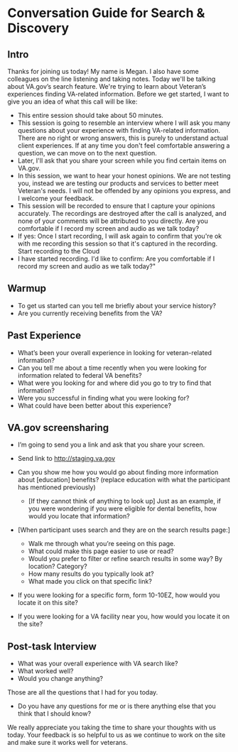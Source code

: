 # Conversation Guide for Search & Discovery
## Intro
Thanks for joining us today! My name is Megan. I also have some colleagues on the line listening and taking notes. Today we'll be talking about VA.gov’s search feature. We're trying to learn about Veteran’s experiences finding VA-related information.
Before we get started, I want to give you an idea of what this call will be like:
- This entire session should take about 50 minutes.
- This session is going to resemble an interview where I will ask you many questions about your experience with finding VA-related information. There are no right or wrong answers, this is purely to understand actual client experiences. If at any time you don't feel comfortable answering a question, we can move on to the next question.
- Later, I'll ask that you share your screen while you find certain items on VA.gov.
- In this session, we want to hear your honest opinions. We are not testing you, instead we are testing our products and services to better meet Veteran's needs. I will not be offended by any opinions you express, and I welcome your feedback.
- This session will be recorded to ensure that I capture your opinions accurately. The recordings are destroyed after the call is analyzed, and none of your comments will be attributed to you directly. Are you comfortable if I record my screen and audio as we talk today?
- If yes: Once I start recording, I will ask again to confirm that you're ok with me recording this session so that it's captured in the recording.
Start recording to the Cloud
- I have started recording. I'd like to confirm: Are you comfortable if I record my screen and audio as we talk today?"

## Warmup
- To get us started can you tell me briefly about your service history?
- Are you currently receiving benefits from the VA?


## Past Experience
- What’s been your overall experience in looking for veteran-related information?
- Can you tell me about a time recently when you were looking for information related to federal VA benefits?
- What were you looking for and where did you go to try to find that information? 
- Were you successful in finding what you were looking for? 
- What could have been better about this experience?


## VA.gov screensharing 

- I’m going to send you a link and ask that you share your screen.

- Send link to http://staging.va.gov

- Can you show me how you would go about finding more information about [education] benefits? (replace education with what the participant has mentioned previously)
    - [If they cannot think of anything to look up] Just as an example, if you were wondering if you were eligible for dental benefits, how would you locate that information?

- [When participant uses search and they are on the search results page:]

  - Walk me through what you’re seeing on this page.
  - What could make this page easier to use or read?
  - Would you prefer to filter or refine search results in some way? By location? Category?
  - How many results do you typically look at?
  - What made you click on that specific link?
  
- If you were looking for a specific form, form 10-10EZ, how would you locate it on this site?

- If you were looking for a VA facility near you, how would you locate it on the site?

  
## Post-task Interview 

- What was your overall experience with VA search like?
- What worked well? 
- Would you change anything?

Those are all the questions that I had for you today.
- Do you have any questions for me or is there anything else that you think that I should know?

We really appreciate you taking the time to share your thoughts with us today. Your feedback is so helpful to us as we continue to work on the site and make sure it works well for veterans.







